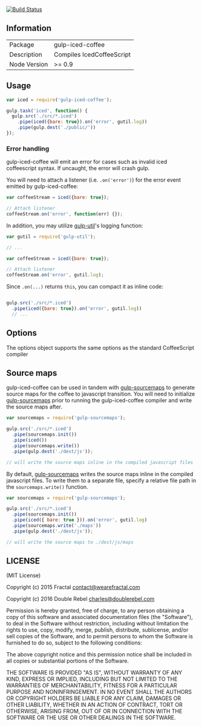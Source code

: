 [![Build Status](https://secure.travis-ci.org/doublerebel/gulp-iced-coffee.png?branch=master)](https://travis-ci.org/doublerebel/gulp-iced-coffee)

## Information

<table>
<tr>
<td>Package</td><td>gulp-iced-coffee</td>
</tr>
<tr>
<td>Description</td>
<td>Compiles IcedCoffeeScript</td>
</tr>
<tr>
<td>Node Version</td>
<td>>= 0.9</td>
</tr>
</table>

## Usage

```javascript
var iced = require('gulp-iced-coffee');

gulp.task('iced', function() {
  gulp.src('./src/*.iced')
    .pipe(iced({bare: true}).on('error', gutil.log))
    .pipe(gulp.dest('./public/'))
});
```

### Error handling

gulp-iced-coffee will emit an error for cases such as invalid iced coffeescript syntax. If uncaught, the error will crash gulp.

You will need to attach a listener (i.e. `.on('error')`) for the error event emitted by gulp-iced-coffee:

```javascript
var coffeeStream = iced({bare: true});

// Attach listener
coffeeStream.on('error', function(err) {});
```

In addition, you may utilize [gulp-util](https://github.com/wearefractal/gulp-util)'s logging function:

```javascript
var gutil = require('gulp-util');

// ...

var coffeeStream = iced({bare: true});

// Attach listener
coffeeStream.on('error', gutil.log);

```

Since `.on(...)` returns `this`, you can compact it as inline code:

```javascript

gulp.src('./src/*.iced')
  .pipe(iced({bare: true}).on('error', gutil.log))
  // ...
```

## Options

The options object supports the same options as the standard CoffeeScript compiler

## Source maps

gulp-iced-coffee can be used in tandem with [gulp-sourcemaps](https://github.com/floridoo/gulp-sourcemaps) to generate source maps for the coffee to javascript transition. You will need to initialize [gulp-sourcemaps](https://github.com/floridoo/gulp-sourcemaps) prior to running the gulp-iced-coffee compiler and write the source maps after.

```javascript
var sourcemaps = require('gulp-sourcemaps');

gulp.src('./src/*.iced')
  .pipe(sourcemaps.init())
  .pipe(iced())
  .pipe(sourcemaps.write())
  .pipe(gulp.dest('./dest/js'));

// will write the source maps inline in the compiled javascript files
```

By default, [gulp-sourcemaps](https://github.com/floridoo/gulp-sourcemaps) writes the source maps inline in the compiled javascript files. To write them to a separate file, specify a relative file path in the `sourcemaps.write()` function.

```javascript
var sourcemaps = require('gulp-sourcemaps');

gulp.src('./src/*.iced')
  .pipe(sourcemaps.init())
  .pipe(iced({ bare: true })).on('error', gutil.log)
  .pipe(sourcemaps.write('./maps'))
  .pipe(gulp.dest('./dest/js'));

// will write the source maps to ./dest/js/maps
```

## LICENSE

(MIT License)

Copyright (c) 2015 Fractal <contact@wearefractal.com>

Copyright (c) 2016 Double Rebel <charles@doublerebel.com>

Permission is hereby granted, free of charge, to any person obtaining
a copy of this software and associated documentation files (the
"Software"), to deal in the Software without restriction, including
without limitation the rights to use, copy, modify, merge, publish,
distribute, sublicense, and/or sell copies of the Software, and to
permit persons to whom the Software is furnished to do so, subject to
the following conditions:

The above copyright notice and this permission notice shall be
included in all copies or substantial portions of the Software.

THE SOFTWARE IS PROVIDED "AS IS", WITHOUT WARRANTY OF ANY KIND,
EXPRESS OR IMPLIED, INCLUDING BUT NOT LIMITED TO THE WARRANTIES OF
MERCHANTABILITY, FITNESS FOR A PARTICULAR PURPOSE AND
NONINFRINGEMENT. IN NO EVENT SHALL THE AUTHORS OR COPYRIGHT HOLDERS BE
LIABLE FOR ANY CLAIM, DAMAGES OR OTHER LIABILITY, WHETHER IN AN ACTION
OF CONTRACT, TORT OR OTHERWISE, ARISING FROM, OUT OF OR IN CONNECTION
WITH THE SOFTWARE OR THE USE OR OTHER DEALINGS IN THE SOFTWARE.
